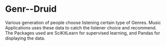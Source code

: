 # Genr--Druid
Various generation of people choose listening certain type of Genres. Music Applications uses these data to catch the listener choice and recommend. The Packages used are SciKitLearn for supervised learning, and Pandas for displaying the data.
